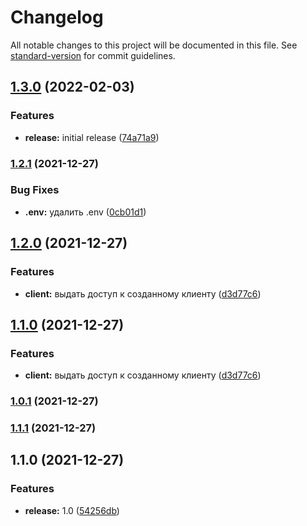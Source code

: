 # Changelog

All notable changes to this project will be documented in this file. See [standard-version](https://github.com/conventional-changelog/standard-version) for commit guidelines.

## [1.3.0](https://github.com/wolframdeus/mongo-orm/compare/v1.2.1...v1.3.0) (2022-02-03)


### Features

* **release:** initial release ([74a71a9](https://github.com/wolframdeus/mongo-orm/commit/74a71a9b09eff54d16b0fe53f5d41cd47c366d44))

### [1.2.1](https://github.com/wolframdeus/mongo-orm/compare/v1.2.0...v1.2.1) (2021-12-27)


### Bug Fixes

* **.env:** удалить .env ([0cb01d1](https://github.com/wolframdeus/mongo-orm/commit/0cb01d18b31241aee495afff4051e58ff47cd935))

## [1.2.0](https://github.com/wolframdeus/mongo-orm/compare/v1.0.1...v1.2.0) (2021-12-27)


### Features

* **client:** выдать доступ к созданному клиенту ([d3d77c6](https://github.com/wolframdeus/mongo-orm/commit/d3d77c6f58e865e5dde3d05e898c67d03222b0a6))

## [1.1.0](https://github.com/wolframdeus/mongo-orm/compare/v1.0.1...v1.1.0) (2021-12-27)


### Features

* **client:** выдать доступ к созданному клиенту ([d3d77c6](https://github.com/wolframdeus/mongo-orm/commit/d3d77c6f58e865e5dde3d05e898c67d03222b0a6))

### [1.0.1](https://github.com/wolframdeus/mongo-orm/compare/v1.1.1...v1.0.1) (2021-12-27)

### [1.1.1](https://github.com/wolframdeus/mongo-orm/compare/v1.1.0...v1.1.1) (2021-12-27)

## 1.1.0 (2021-12-27)


### Features

* **release:** 1.0 ([54256db](https://github.com/wolframdeus/mongo-orm/commit/54256dbc6e5c39158cf6ca8c1666fc8d158f0410))
